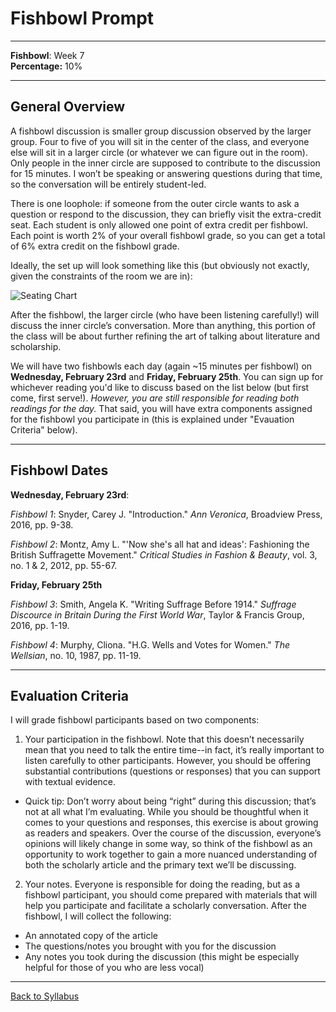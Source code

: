 # Fishbowl Prompt

_____

**Fishbowl**: Week 7 <br />
**Percentage:** 10%

_____

## General Overview

A fishbowl discussion is smaller group discussion observed by the larger group. Four to five of you will sit in the center of the class, and everyone else will sit in a larger circle (or whatever we can figure out in the room). Only people in the inner circle are supposed to contribute to the discussion for 15 minutes. I won’t be speaking or answering questions during that time, so the conversation will be entirely student-led.

There is one loophole: if someone from the outer circle wants to ask a question or respond to the discussion, they can briefly visit the extra-credit seat. Each student is only allowed one point of extra credit per fishbowl. Each point is worth 2% of your overall fishbowl grade, so you can get a total of 6% extra credit on the fishbowl grade. 

Ideally, the set up will look something like this (but obviously not exactly, given the constraints of the room we are in):

![Seating Chart](https://deanna-stover.github.io/coursesCNU/images/Fishbowl.png)

After the fishbowl, the larger circle (who have been listening carefully!) will discuss the inner circle’s conversation. More than anything, this portion of the class will be about further refining the art of talking about literature and scholarship.

We will have two fishbowls each day (again ~15 minutes per fishbowl) on **Wednesday, February 23rd** and **Friday, February 25th**. You can sign up for whichever reading you'd like to discuss based on the list below (but first come, first serve!). *However, you are still responsible for reading both readings for the day.* That said, you will have extra components assigned for the fishbowl you participate in (this is explained under "Evauation Criteria" below).  

_____

## Fishbowl Dates

**Wednesday, February 23rd**:

*Fishbowl 1*: Snyder, Carey J. "Introduction." *Ann Veronica*, Broadview Press, 2016, pp. 9-38.

*Fishbowl 2*: Montz, Amy L. "'Now she's all hat and ideas': Fashioning the British Suffragette Movement." *Critical Studies in Fashion & Beauty*, vol. 3, no. 1 & 2, 2012, pp. 55-67.

**Friday, February 25th**

*Fishbowl 3*: Smith, Angela K. "Writing Suffrage Before 1914." *Suffrage Discource in Britain During the First World War*, Taylor & Francis Group, 2016, pp. 1-19.

*Fishbowl 4*: Murphy, Cliona. "H.G. Wells and Votes for Women." *The Wellsian*, no. 10, 1987, pp. 11-19.

_____

## Evaluation Criteria

I will grade fishbowl participants based on two components:

1) Your participation in the fishbowl. Note that this doesn’t necessarily mean that you need to talk the entire time--in fact, it’s really important to listen carefully to other participants. However, you should be offering substantial contributions (questions or responses) that you can support with textual evidence. 
* Quick tip: Don’t worry about being “right” during this discussion; that’s not at all what I’m evaluating. While you should be thoughtful when it comes to your questions and responses, this exercise is about growing as readers and speakers. Over the course of the discussion, everyone’s opinions will likely change in some way, so think of the fishbowl as an opportunity to work together to gain a more nuanced understanding of both the scholarly article and the primary text we’ll be discussing. 

2) Your notes. Everyone is responsible for doing the reading, but as a fishbowl participant, you should come prepared with materials that will help you participate and facilitate a scholarly conversation. After the fishbowl, I will collect the following:
* An annotated copy of the article
* The questions/notes you brought with you for the discussion
* Any notes you took during the discussion (this might be especially helpful for those of you who are less vocal)

_____

[Back to Syllabus](https://deanna-stover.github.io/coursesCNU/2022/engl223spring2022)
